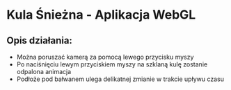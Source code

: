 # Kula Śnieżna - Aplikacja WebGL
## Opis działania:
* Można poruszać kamerą za pomocą lewego przycisku myszy
* Po naciśnięciu lewym przyciskiem myszy na szklaną kulę zostanie odpalona animacja
* Podłoże pod bałwanem ulega delikatnej zmianie w trakcie upływu czasu